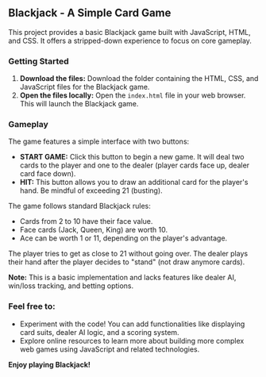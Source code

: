 ## Blackjack - A Simple Card Game

This project provides a basic Blackjack game built with JavaScript, HTML, and CSS. It offers a stripped-down experience to focus on core gameplay.

### Getting Started

1. **Download the files:** Download the folder containing the HTML, CSS, and JavaScript files for the Blackjack game.
2. **Open the files locally:** Open the `index.html` file in your web browser. This will launch the Blackjack game.

### Gameplay

The game features a simple interface with two buttons:

* **START GAME:** Click this button to begin a new game. It will deal two cards to the player and one to the dealer (player cards face up, dealer card face down).
* **HIT:** This button allows you to draw an additional card for the player's hand. Be mindful of exceeding 21 (busting).

The game follows standard Blackjack rules:

* Cards from 2 to 10 have their face value.
* Face cards (Jack, Queen, King) are worth 10.
* Ace can be worth 1 or 11, depending on the player's advantage.

The player tries to get as close to 21 without going over. The dealer plays their hand after the player decides to "stand" (not draw anymore cards).

**Note:** This is a basic implementation and lacks features like dealer AI, win/loss tracking, and betting options.


### Feel free to:

* Experiment with the code! You can add functionalities like displaying card suits, dealer AI logic, and a scoring system.
* Explore online resources to learn more about building more complex web games using JavaScript and related technologies.

**Enjoy playing Blackjack!**